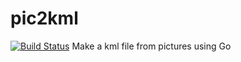 # pic2kml
[![Build Status](https://travis-ci.org/free-lunch/pic2kml.svg?branch=master)](https://travis-ci.org/free-lunch/pic2kml)
Make a kml file from pictures using Go
